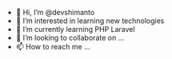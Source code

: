 - 👋 Hi, I’m @devshimanto
- 👀 I’m interested in learning new technologies
- 🌱 I’m currently learning PHP Laravel
- 💞️ I’m looking to collaborate on ...
- 📫 How to reach me ...

<!---
devshimanto/devshimanto is a ✨ special ✨ repository because its `README.md` (this file) appears on your GitHub profile.
You can click the Preview link to take a look at your changes.
--->

